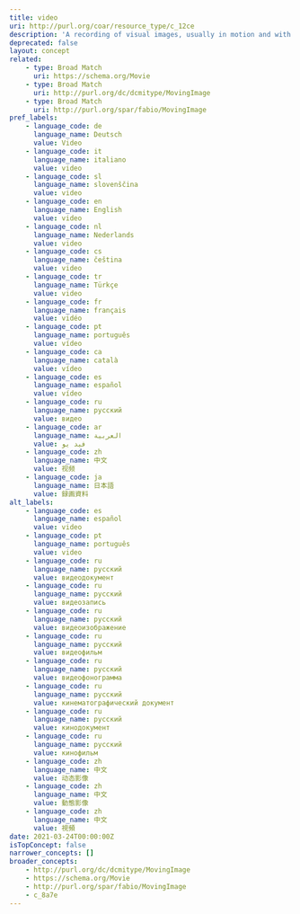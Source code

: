 ```yaml
---
title: video
uri: http://purl.org/coar/resource_type/c_12ce
description: 'A recording of visual images, usually in motion and with sound accompaniment. [Source: http://www.ifla.org/files/assets/cataloguing/isbd/isbd-cons_20110321.pdf ]'
deprecated: false
layout: concept
related:
    - type: Broad Match
      uri: https://schema.org/Movie
    - type: Broad Match
      uri: http://purl.org/dc/dcmitype/MovingImage
    - type: Broad Match
      uri: http://purl.org/spar/fabio/MovingImage
pref_labels:
    - language_code: de
      language_name: Deutsch
      value: Video
    - language_code: it
      language_name: italiano
      value: video
    - language_code: sl
      language_name: slovenščina
      value: video
    - language_code: en
      language_name: English
      value: video
    - language_code: nl
      language_name: Nederlands
      value: video
    - language_code: cs
      language_name: čeština
      value: video
    - language_code: tr
      language_name: Türkçe
      value: video
    - language_code: fr
      language_name: français
      value: vidéo
    - language_code: pt
      language_name: português
      value: vídeo
    - language_code: ca
      language_name: català
      value: vídeo
    - language_code: es
      language_name: español
      value: vídeo
    - language_code: ru
      language_name: русский
      value: видео
    - language_code: ar
      language_name: العربية
      value: فيد يو
    - language_code: zh
      language_name: 中文
      value: 视频
    - language_code: ja
      language_name: 日本語
      value: 録画資料
alt_labels:
    - language_code: es
      language_name: español
      value: video
    - language_code: pt
      language_name: português
      value: video
    - language_code: ru
      language_name: русский
      value: видеодокумент
    - language_code: ru
      language_name: русский
      value: видеозапись
    - language_code: ru
      language_name: русский
      value: видеоизображение
    - language_code: ru
      language_name: русский
      value: видеофильм
    - language_code: ru
      language_name: русский
      value: видеофонограмма
    - language_code: ru
      language_name: русский
      value: кинематографический документ
    - language_code: ru
      language_name: русский
      value: кинодокумент
    - language_code: ru
      language_name: русский
      value: кинофильм
    - language_code: zh
      language_name: 中文
      value: 动态影像
    - language_code: zh
      language_name: 中文
      value: 動態影像
    - language_code: zh
      language_name: 中文
      value: 視頻
date: 2021-03-24T00:00:00Z
isTopConcept: false
narrower_concepts: []
broader_concepts:
    - http://purl.org/dc/dcmitype/MovingImage
    - https://schema.org/Movie
    - http://purl.org/spar/fabio/MovingImage
    - c_8a7e
---
```


